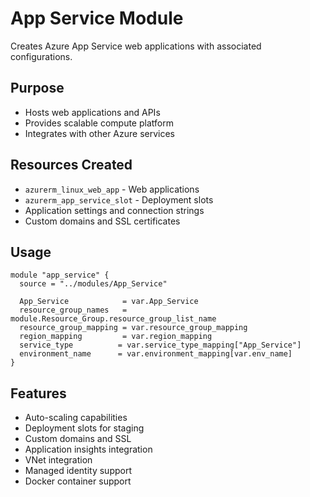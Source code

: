 # App Service Module

Creates Azure App Service web applications with associated configurations.

## Purpose
- Hosts web applications and APIs
- Provides scalable compute platform
- Integrates with other Azure services

## Resources Created
- `azurerm_linux_web_app` - Web applications
- `azurerm_app_service_slot` - Deployment slots
- Application settings and connection strings
- Custom domains and SSL certificates

## Usage
```hcl
module "app_service" {
  source = "../modules/App_Service"
  
  App_Service            = var.App_Service
  resource_group_names   = module.Resource_Group.resource_group_list_name
  resource_group_mapping = var.resource_group_mapping
  region_mapping         = var.region_mapping
  service_type          = var.service_type_mapping["App_Service"]
  environment_name      = var.environment_mapping[var.env_name]
}
```

## Features
- Auto-scaling capabilities
- Deployment slots for staging
- Custom domains and SSL
- Application insights integration
- VNet integration
- Managed identity support
- Docker container support
